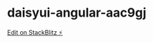 # daisyui-angular-aac9gj

[Edit on StackBlitz ⚡️](https://stackblitz.com/edit/daisyui-angular-aac9gj)